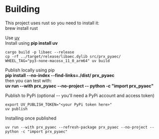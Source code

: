 # Building

This project uses rust so you need to install it:  
brew install rust

Use [uv](https://astral.sh/blog/uv)  
Install using **pip install uv**

```console
cargo build -p libaec --release
cp -rf ../target/release/libaec.dylib src/prx_pyaec/
WHEEL_TAG="py3-none-macosx_11_0_arm64" uv build
```

Publish locally using pip  
**pip install --no-index --find-links=./dist/    prx_pyaec**  
then you can test with:  
**uv run --with prx_pyaec --no-project -- python -c "import prx_pyaec"**  


Publish to PyPi (optional -- you'll need a PyPi account and access token)

```console
export UV_PUBLISH_TOKEN="<your PyPi token here>"
uv publish
```

Installing once published

```console
uv run --with prx_pyaec --refresh-package prx_pyaec --no-project -- python -c "import prx_pyaec"
```
